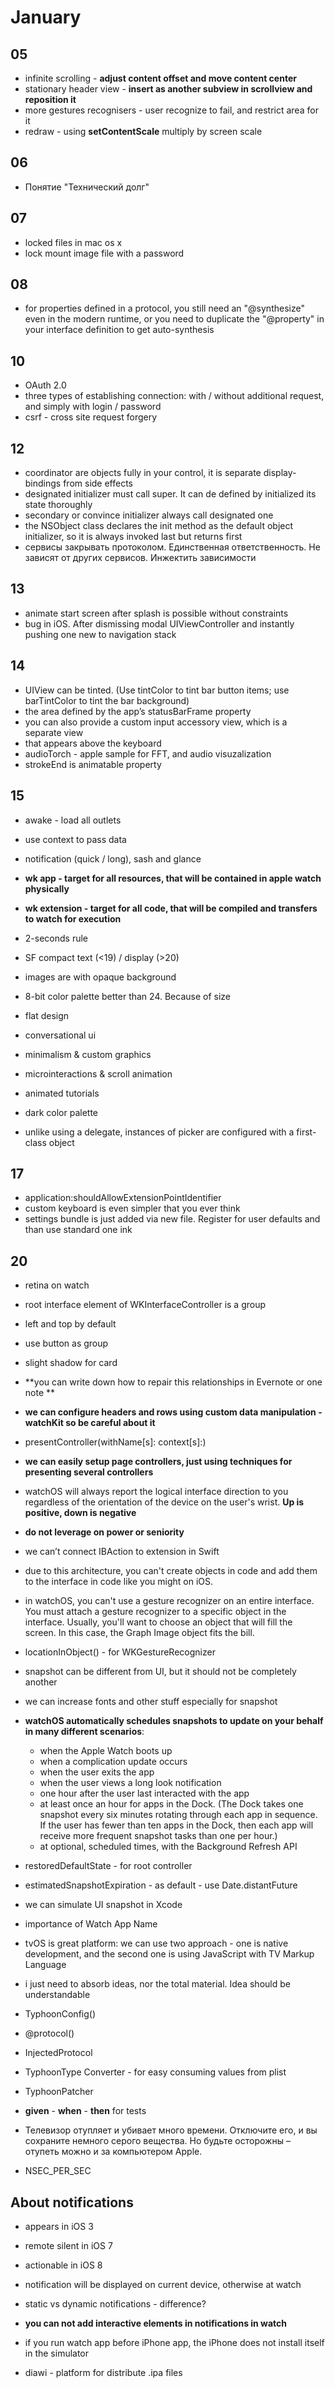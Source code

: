 #  January
 
##  05

- infinite scrolling - **adjust content offset and move content center**
- stationary header view - **insert as another subview in scrollview and reposition it**
- more gestures recognisers - user recognize to fail, and restrict area for it
- redraw - using **setContentScale** multiply by screen scale

## 06

- Понятие "Технический долг"

## 07

- locked files in mac os x
- lock mount image file with a password

## 08
- for properties defined in a protocol, you still need an "@synthesize" even in the modern runtime, or you need to duplicate the "@property" in your interface definition to get auto-synthesis

## 10

- OAuth 2.0
- three types of establishing connection: with / without additional request, and simply with login / password
- csrf - cross site request forgery

## 12

- coordinator are objects fully in your control, it is separate display-bindings from side effects
- designated initializer must call super. It can de defined by initialized its state thoroughly
- secondary or convince initializer always call designated one
- the NSObject class declares the init method as the default object initializer, so it is always invoked last but returns first
- сервисы закрывать протоколом. Единственная ответственность. Не зависят от других сервисов. Инжектить зависимости

## 13

- animate start screen after splash is possible without constraints
- bug in iOS. After dismissing modal UIViewController and instantly pushing one new to navigation stack

## 14

- UIView can be tinted. (Use tintColor to tint bar button items; use barTintColor to tint the bar background)
- the area defined by the app’s statusBarFrame property
- you can also provide a custom input accessory view, which is a separate view
- that appears above the keyboard
- audioTorch - apple sample for FFT, and audio visuzalization
- strokeEnd is animatable property

## 15

- awake - load all outlets
- use context to pass data
- notification (quick / long), sash and glance
- **wk app - target for all resources, that will be contained in apple watch physically**
- **wk extension - target for all code, that will be compiled and transfers to watch for execution**

- 2-seconds rule
- SF compact text (<19) / display (>20)
- images are with opaque background 
- 8-bit color palette better than 24. Because of size
- flat design
- conversational ui
- minimalism & custom graphics 
- microinteractions & scroll animation
- animated tutorials
- dark color palette 
- unlike using a delegate, instances of picker are configured with a first-class object

## 17

- application:shouldAllowExtensionPointIdentifier
- custom keyboard is even simpler that you ever think
- settings bundle is just added via new file. Register for user defaults and than use standard one ink

## 20

- retina on watch
- root interface element of WKInterfaceController is a group 
- left and top by default
- use button as group
- slight shadow for card
- **you can write down how to repair this relationships in Evernote or one note **

- **we can configure headers and rows using custom data manipulation - watchKit
so be careful about it**

- presentController(withName[s]: context[s]:)
- **we can easily setup page controllers, just using techniques for presenting several controllers**

- watchOS will always report the logical interface direction to you regardless of the orientation of the device on the user's wrist. **Up is positive, down is negative** 
- **do not leverage on power or seniority**
- we can’t connect IBAction to extension in Swift

- due to this architecture, you can't create objects in code and add them to the interface in code like you might on iOS. 

- in watchOS, you can't use a gesture recognizer on an entire interface. You must attach a gesture recognizer to a specific object in the interface. Usually, you'll want to choose an object that will fill the screen. In this case, the Graph Image object fits the bill. 

- locationInObject() - for WKGestureRecognizer

- snapshot can be different from UI, but it should not be completely another
- we can increase fonts and other stuff especially for snapshot
- **watchOS automatically schedules snapshots to update on your behalf in many different scenarios**: 
	- when the Apple Watch boots up
	- when a complication update occurs
	- when the user exits the app
	- when the user views a long look notification
	- one hour after the user last interacted with the app
	- at least once an hour for apps in the Dock. (The Dock takes one snapshot every six minutes rotating through each app in sequence. If the user has fewer than ten apps in the Dock, then each app will receive more frequent snapshot tasks than one per hour.)
	- at optional, scheduled times, with the Background Refresh API  
- restoredDefaultState - for root controller
- estimatedSnapshotExpiration  -  as default - use Date.distantFuture
- we can simulate UI snapshot in Xcode
- importance of Watch App Name

- tvOS is great platform: we can use two approach - one is native development, and the second one is using JavaScript with TV Markup Language
- i just need to absorb ideas, nor the total material. Idea should be understandable

- TyphoonConfig()
- @protocol()
- InjectedProtocol

- TyphoonType Converter - for easy consuming values from plist
- TyphoonPatcher

- **given** - **when** - **then** for tests
- Телевизор отупляет и убивает много времени. Отключите его, и вы сохраните немного серого вещества. Но будьте осторожны – отупеть можно и за компьютером Apple. 

- NSEC_PER_SEC

## About notifications
- appears in iOS 3
- remote silent in iOS 7
- actionable in iOS 8

- notification will be displayed on current device, otherwise at watch

- static vs dynamic notifications - difference?
- **you can not add interactive elements in notifications in watch**

- if you run watch app before iPhone app, the iPhone does not install itself in the simulator
- diawi - platform for distribute .ipa files